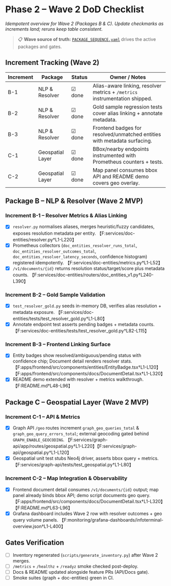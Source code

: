 # Phase 2 – Wave 2 DoD Checklist

_Idempotent overview for Wave 2 (Packages B & C). Update checkmarks as increments land; reruns keep table consistent._

> 📋 **Wave source of truth:** [`PACKAGE_SEQUENCE.yaml`](PACKAGE_SEQUENCE.yaml) drives the active packages and gates.

## Increment Tracking (Wave 2)

| Increment | Package | Status | Owner / Notes |
| --- | --- | --- | --- |
| B-1 | NLP & Resolver | ☑ done | Alias-aware linking, resolver metrics + `/metrics` instrumentation shipped. |
| B-2 | NLP & Resolver | ☑ done | Gold sample regression tests cover alias linking + annotate metadata. |
| B-3 | NLP & Resolver | ☑ done | Frontend badges for resolved/unmatched entities with metadata surfacing. |
| C-1 | Geospatial Layer | ☑ done | BBox/nearby endpoints instrumented with Prometheus counters + tests. |
| C-2 | Geospatial Layer | ☑ done | Map panel consumes bbox API and README demo covers geo overlay. |

## Package B – NLP & Resolver (Wave 2 MVP)

### Increment B-1 – Resolver Metrics & Alias Linking
- [x] `resolver.py` normalises aliases, merges heuristic/fuzzy candidates, exposes resolution metadata per entity. 【F:services/doc-entities/resolver.py†L1-L220】
- [x] Prometheus collectors (`doc_entities_resolver_runs_total`, `doc_entities_resolver_outcomes_total`, `doc_entities_resolver_latency_seconds`, confidence histogram) registered idempotently. 【F:services/doc-entities/metrics.py†L1-L52】
- [x] `/v1/documents/{id}` returns resolution status/target/score plus metadata counts. 【F:services/doc-entities/routers/doc_entities_v1.py†L240-L390】

### Increment B-2 – Gold Sample Validation
- [x] `test_resolver_gold.py` seeds in-memory DB, verifies alias resolution + metadata exposure. 【F:services/doc-entities/tests/test_resolver_gold.py†L1-L80】
- [x] Annotate endpoint test asserts pending badges + metadata counts. 【F:services/doc-entities/tests/test_resolver_gold.py†L82-L115】

### Increment B-3 – Frontend Linking Surface
- [x] Entity badges show resolved/ambiguous/pending status with confidence chip; Document detail renders resolver stats. 【F:apps/frontend/src/components/entities/EntityBadge.tsx†L1-L120】【F:apps/frontend/src/components/docs/DocumentDetail.tsx†L1-L320】
- [x] README demo extended with resolver + metrics walkthrough. 【F:README.md†L48-L96】

## Package C – Geospatial Layer (Wave 2 MVP)

### Increment C-1 – API & Metrics
- [x] Graph API `/geo` routes increment `graph_geo_queries_total` & `graph_geo_query_errors_total`; external geocoding gated behind `GRAPH_ENABLE_GEOCODING`. 【F:services/graph-api/app/routes/geospatial.py†L1-L220】【F:services/graph-api/geospatial.py†L1-L120】
- [x] Geospatial unit test stubs Neo4j driver, asserts bbox query + metrics. 【F:services/graph-api/tests/test_geospatial.py†L1-L80】

### Increment C-2 – Map Integration & Observability
- [x] Frontend document detail consumes `/v1/documents/{id}` output; map panel already binds bbox API; demo script documents geo query. 【F:apps/frontend/src/components/docs/DocumentDetail.tsx†L1-L320】【F:README.md†L63-L96】
- [x] Grafana dashboard includes Wave 2 row with resolver outcomes + geo query volume panels. 【F:monitoring/grafana-dashboards/infoterminal-overview.json†L1-L400】

## Gates Verification

- [ ] Inventory regenerated (`scripts/generate_inventory.py`) after Wave 2 merges.
- [ ] `/metrics` + `/healthz` + `/readyz` smoke checked post-deploy.
- [ ] Docs & README updated alongside feature PRs (API/Docs gate).
- [ ] Smoke suites (graph + doc-entities) green in CI.
